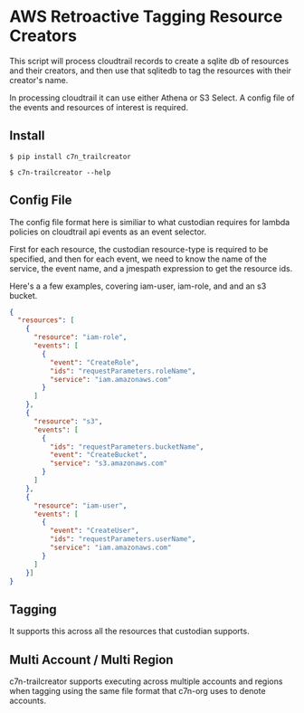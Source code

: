# AWS Retroactive Tagging Resource Creators

This script will process cloudtrail records to create a sqlite db of
resources and their creators, and then use that sqlitedb to tag
the resources with their creator's name.

In processing cloudtrail it can use either Athena or S3 Select. A
config file of the events and resources of interest is required.

## Install

```shell
$ pip install c7n_trailcreator

$ c7n-trailcreator --help
```

## Config File

The config file format here is similiar to what custodian requires
for lambda policies on cloudtrail api events as an event selector.

First for each resource, the custodian resource-type is required
to be specified, and then for each event, we need to know the
name of the service, the event name, and a jmespath expression
to get the resource ids.

Here's a a few examples, covering iam-user, iam-role, and and an s3 bucket.


```json
{
  "resources": [
    {
      "resource": "iam-role",
      "events": [
        {
          "event": "CreateRole",
          "ids": "requestParameters.roleName",
          "service": "iam.amazonaws.com"
        }
      ]
    },
    {
      "resource": "s3",
      "events": [
        {
          "ids": "requestParameters.bucketName",
          "event": "CreateBucket",
          "service": "s3.amazonaws.com"
        }
      ]
    },
    {
      "resource": "iam-user",
      "events": [
        {
          "event": "CreateUser",
          "ids": "requestParameters.userName",
          "service": "iam.amazonaws.com"
        }
      ]
    }]
}
```


## Tagging

It supports this across all the resources that custodian supports.


## Multi Account / Multi Region

c7n-trailcreator supports executing across multiple accounts and regions when tagging
using the same file format that c7n-org uses to denote accounts.


